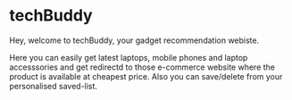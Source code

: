 # techBuddy

Hey, welcome to techBuddy, your gadget recommendation webiste. 

<one stop solution to your gadget selection problems>
  Here you can easily get latest laptops, mobile phones and laptop accesssories and get redirectd to those e-commerce website where the product is available at cheapest price.
  Also you can save/delete from your personalised saved-list.
